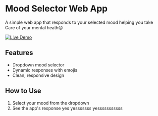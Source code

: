 # Mood Selector Web App

A simple web app that responds to your selected mood helping you take Care of your mental heath😊

[![Live Demo](https://img.shields.io/badge/demo-live-green)](https://681a4e390f021319de749575--strong-sprite-31edfd.netlify.app/)
## Features
- Dropdown mood selector
- Dynamic responses with emojis
- Clean, responsive design

## How to Use
1. Select your mood from the dropdown
2. See the app's response
yes yesssssss yesssssssssss
